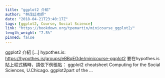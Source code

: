 ```yaml
---
title: "ggplot2 介紹"
author: "林茂廷老師"
date: "2018-04-21T23:40:17Z"
tags: [ggplot2, Course, Social Science]
link: "https://bookdown.org/tpemartin/minicourse_ggplot2/"
length_weight: "7.5%"
pinned: false
---
```


ggplot2 介紹 [...] hypothes.is: https://hypothes.is/groups/eBBqEGde/minicourse-ggplot2 要在hypothes.is貼上程式碼時，請依下例張貼： ggplot2 cheatsheet Computing for the Social Sciences, U.Chicago. ggplot2part of the ...
